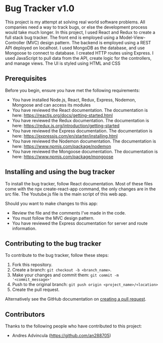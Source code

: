 # Bug Tracker v1.0

This project is my attempt at solving real world software problems. All companies need a way to track bugs, or else the development process would take much longer. In this project, I used React and Redux to create a full stack bug tracker. The front end is employed using a Model-View-Controller (MVC) design pattern. The backend is employed using a  REST API deployed on localhost. I used MongoDB as the database, and use Mongoose to connect to database. I created HTTP routes using Express. I used JavaScript to pull data from the API, create logic for the controllers, and manage views. The UI is styled using HTML and CSS 

## Prerequisites

Before you begin, ensure you have met the following requirements:
* You have installed Node.js, React, Redux, Express, Nodemon, Mongoose and can access its modules
* You have reviewed the React documentation. The documentation is here: https://reactjs.org/docs/getting-started.html
* You have reviewed the Redux documentation. The documentation is here:  https://redux.js.org/introduction/getting-started
* You have reviewed the Express documentation. The documentation is here: https://expressjs.com/en/starter/installing.html
* You have reviewed the Nodemon documentation. The documentation is here: https://www.npmjs.com/package/nodemon
* You have reviewed the Mongoose documentation. The documentation is here: https://www.npmjs.com/package/mongoose

## Installing and using the bug tracker

To install the bug tracker, follow React documentation. Most of these files come with the npx create-react-app command, the only changes are in the src file. The Youtube.js file is the main script of this web app. 

Should you want to make changes to this app:
* Review the file and the comments I've made in the code. 
* You must follow the MVC design pattern.
* You have reviewed the Express documentation for server and route information.

## Contributing to the bug tracker

To contribute to the bug tracker, follow these steps:

1. Fork this repository.
2. Create a branch: `git checkout -b <branch_name>`.
3. Make your changes and commit them: `git commit -m '<commit_message>'`
4. Push to the original branch: `git push origin <project_name>/<location>`
5. Create the pull request.

Alternatively see the GitHub documentation on [creating a pull request](https://help.github.com/en/github/collaborating-with-issues-and-pull-requests/creating-a-pull-request).

## Contributors

Thanks to the following people who have contributed to this project:

* Andres Advincula (https://github.com/an288705)
